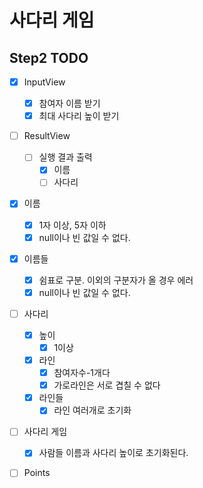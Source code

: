 # 사다리 게임

## Step2 TODO
- [X] InputView
  - [X] 참여자 이름 받기
  - [X] 최대 사다리 높이 받기  

- [ ] ResultView
  - [ ] 실행 결과 출력
    - [X] 이름
    - [ ] 사다리

- [X] 이름
  - [X] 1자 이상, 5자 이하
  - [X] null이나 빈 값일 수 없다.
- [X] 이름들
  - [X] 쉼표로 구분. 이외의 구분자가 올 경우 에러
  - [X] null이나 빈 값일 수 없다.

- [ ] 사다리
  - [X] 높이
    - [x] 1이상
  - [X] 라인
    - [X] 참여자수-1개다
    - [X] 가로라인은 서로 겹칠 수 없다
  - [X] 라인들
    - [X] 라인 여러개로 초기화

- [ ] 사다리 게임
  - [X] 사람들 이름과 사다리 높이로 초기화된다.

- [ ] Points

 
